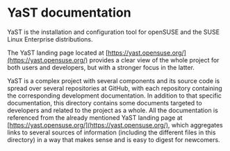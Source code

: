 YaST documentation
==================

YaST is the installation and configuration tool for openSUSE and the SUSE Linux
Enterprise distributions.

The YaST landing page located at [https://yast.opensuse.org/](https://yast.opensuse.org/)
provides a clear view of the whole project for both users and developers, but
with a stronger focus in the latter.

YaST is a complex project with several components and its source code is spread
over several repositories at GitHub, with each repository containing the
corresponding development documentation. In addition to that specific
documentation, this directory contains some documents targeted to developers and
related to the project as a whole. All the documentation is referenced from the
already mentioned YaST landing page at
[https://yast.opensuse.org/](https://yast.opensuse.org/), which aggregates
links to several sources of information (including the different files in this
directory) in a way that makes sense and is easy to digest for newcomers.
